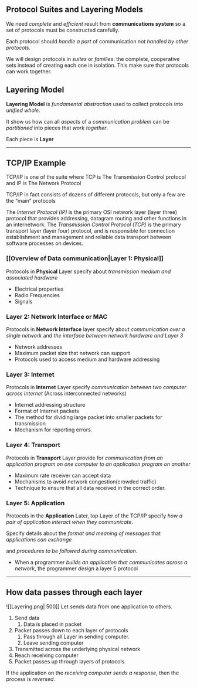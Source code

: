 ## Protocol Suites and Layering Models

We need *complete* and *efficient* result from **communications system** so a set of protocols must be constructed carefully.

Each protocol should *handle a part* of communication *not handled by other protocols*.

We will design protocols in *suites* or *families*: the complete, cooperative sets instead of creating each one in isolation. This make sure that protocols can work together.
## Layering Model

**Layering Model** is *fundamental abstraction* used to collect protocols into *unified whole*. 

It show us how can all *aspects* of a *communication problem* can be *partitioned* into pieces that *work together*. 

Each piece is **Layer**

----

## TCP/IP Example

TCP/IP is one of the suite where TCP is The Transmission Control protocol and IP is The Network Protocol

TCP/IP in fact consists of dozens of different protocols, but only a few are the “main” protocols

The _Internet Protocol (IP)_ is the primary OSI network layer (layer three) protocol that provides addressing, datagram routing and other functions in an internetwork. The _Transmission Control Protocol (TCP)_ is the primary transport layer (layer four) protocol, and is responsible for connection establishment and management and reliable data transport between software processes on devices.


### [[Overview of Data communication|Layer 1: Physical]]
Protocols in **Physical** Layer specify about *transmission medium and associated hardware* 

- Electrical properties
- Radio Frequencies
- Signals
### Layer 2: Network Interface or MAC
Protocols in **Network Interface** layer specify about *communication over a single network* and *the interface between network hardware and Layer 3* 

- Network addresses
- Maximum packet size that network can support
- Protocols used to access medium and hardware addressing

### Layer 3: Internet
Protocols in **Internet** Layer specify *communication between two computer across Internet* (Across interconnected networks)

- Internet addressing structure
- Format of Internet packets
- The method for dividing large packet into smaller packets for transmission
- Mechanism for reporting errors.

### Layer 4: Transport
Protocols in **Transport** Layer provide for *communication from an application program on one computer to an application program on another*

- Maximum rate receiver can accept data
- Mechanisms to avoid network congestion(crowded traffic)
- Technique to ensure that all data received in the correct order.

### Layer 5: Application
Protocols in the **Application** Later, top Layer of the TCP/IP specify *how a pair of application interact when they communicate*.

Specify details about the *format and meaning of messages* that *applications can exchange* 

and *procedures to be followed during communication*.

- When a programmer *builds an application that communicates across a network*, the programmer *design* a layer 5 protocol

----
## How data passes through each layer
![[Layering.png| 500]]
Let sends data from one application to others.

1. Send data
	1. Data is placed in packet
2. Packet passes down to each layer of protocols
	1. Pass through all Layer in sending computer.
	2. Leave sending computer
3. Transmitted across the underlying physical network
4. Reach receiving computer
5. Packet passes up through layers of protocols.

If the application on the *receiving computer sends a response*, then the process is *reversed*.
